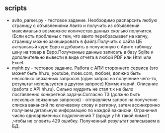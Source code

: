 ## scripts

* avito_parser.py - тестовое задание.
Необходимо распарсить любую страницу с объявлениями Авито и получить из объявлений максимально возможное количество данных сколько получится. (Если есть
проблемы с тем, что авито перебрасывает на капчу, страницу можно закешировать в файл).Получить с сайта ЦБ актуальный курс Евро и добавить в полученную с Авито таблицу цену
на товар в Евро.Полученные данные записать в базу Sqlite и дополнительно вывести в виде отчета в
любой PDF или Html или Excel.
* myhh.py - тестовое задание.
Работа с АПИ стороннего сервиса (это может быть hh.ru, youtube, moex.com, любое), должно быть несколько связанных запросов (один запрос на получение чего-то, результат используется в другом запросе)
Комментарий.
Описание (работа с API hh.ru). Сильно мудрить не стал т.к не было поставленно конкретной задачи.Согласно ТЗ (должно быть несколько связанных запросов) - отправляем запрос на получение списка вакансий по ключевому слову и региону, затем ассинхронно получаем детальную информацию по каждой вакансии. Ограничил число одновременных подключений 7 (вроде у hh такой лимит) ,чтобы не словить 429 ошибку. Полученный результат записываем в БД.
